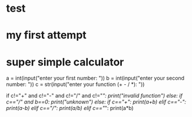 # test
# my first attempt
# super simple calculator


a = int(input("enter your first number: "))
b = int(input("enter your second number: "))
c = str(input("enter your function (+ - / *): "))

if c!="+" and c!="-" and c!="/" and c!="*":
    print("invalid function")
else:
    if c=="/" and b==0:
        print("unknown")
    else:
        if c=="+":
            print(a+b)
        elif c=="-":
            print(a-b)
        elif c=="/":
            print(a/b)
        elif c=="*":
            print(a*b)
